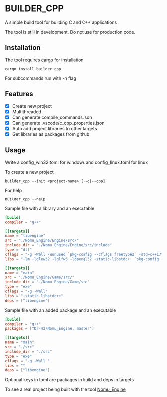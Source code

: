 # BUILDER_CPP

A simple build tool for building C and C++ applications

The tool is still in development. Do not use for production code.

## Installation

The tool requires cargo for installation
```console
cargo install builder_cpp
```
For subcommands run with -h flag

## Features

- [x] Create new project
- [x] Multithreaded
- [x] Can generate compile_commands.json
- [x] Can generate .vscode/c_cpp_properties.json
- [x] Auto add project libraries to other targets
- [x] Get libraries as packages from github

## Usage
Write a config_win32.toml for windows and config_linux.toml for linux

To create a new project 
```console
builder_cpp --init <project-name> [--c|--cpp]
```

For help
```console
builder_cpp --help
```

Sample file with a library and an executable

```toml
[build]
compiler = "g++"

[[targets]]
name = "libengine"
src = "./Nomu_Engine/Engine/src/"
include_dir = "./Nomu_Engine/Engine/src/include"
type = "dll"
cflags = "-g -Wall -Wunused `pkg-config --cflags freetype2` -std=c++17"
libs = "-lm -lglew32 -lglfw3 -lopengl32 -static-libstdc++ `pkg-config --libs freetype2`"

[[targets]]
name = "main"
src = "./Nomu_Engine/Game/src/"
include_dir = "./Nomu_Engine/Game/src"
type = "exe"
cflags = "-g -Wall"
libs = "-static-libstdc++"
deps = ["libengine"]
```
Sample file with an added package and an executable
```toml
[build]
compiler = "g++"
packages = ["Dr-42/Nomu_Engine, master"]

[[targets]]
name = "main"
src = "./src"
include_dir = "./src"
type = "exe"
cflags = "-g -Wall "
libs = ""
deps = ["libengine"]
```

Optional keys in toml are packages in build and deps in targets

To see a real project being built with the tool
	[Nomu_Engine](https://github.com/Dr-42/Nomu_Engine)
